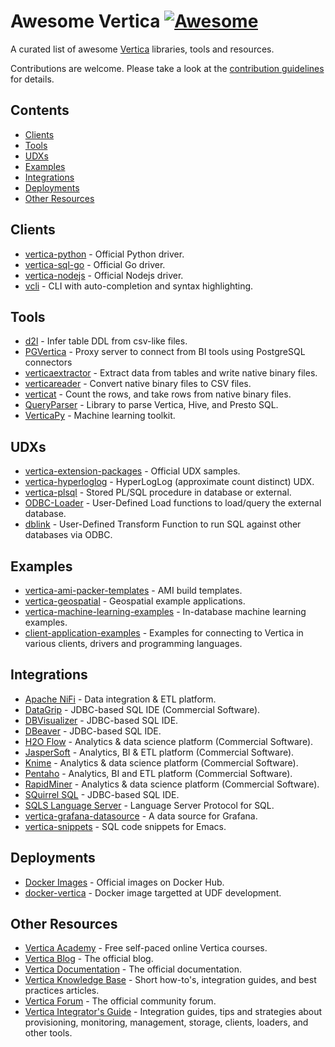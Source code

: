 # Awesome Vertica [![Awesome](https://awesome.re/badge-flat.svg)](https://awesome.re)

A curated list of awesome [Vertica](https://www.vertica.com/) libraries, tools and resources.

Contributions are welcome. Please take a look at the [contribution guidelines](CONTRIBUTING.md) for details.

## Contents
 - [Clients](#clients)
 - [Tools](#tools)
 - [UDXs](#udxs)
 - [Examples](#examples)
 - [Integrations](#integrations)
 - [Deployments](#deployments)
 - [Other Resources](#other-resources)

## Clients
 - [vertica-python](https://github.com/vertica/vertica-python) - Official Python driver.
 - [vertica-sql-go](https://github.com/vertica/vertica-sql-go) - Official Go driver.
 - [vertica-nodejs](https://github.com/vertica/vertica-nodejs) - Official Nodejs driver.
 - [vcli](https://github.com/dbcli/vcli) - CLI with auto-completion and syntax highlighting.

## Tools
 - [d2l](https://github.com/marco-the-sane/d2l) - Infer table DDL from csv-like files.
 - [PGVertica](https://github.com/ZbigniewTomanek/pgvertica) - Proxy server to connect from BI tools using PostgreSQL connectors
 - [verticaextractor](https://github.com/joeygibson/verticaextractor) - Extract data from tables and write native binary files.
 - [verticareader](https://github.com/joeygibson/verticareader) - Convert native binary files to CSV files.
 - [verticat](https://github.com/joeygibson/verticat) - Count the rows, and take rows from native binary files.
 - [QueryParser](https://github.com/uber/queryparser) - Library to parse Vertica, Hive, and Presto SQL.
 - [VerticaPy](https://github.com/vertica/VerticaPy) - Machine learning toolkit.

## UDXs
 - [vertica-extension-packages](https://github.com/vertica/Vertica-Extension-Packages) - Official UDX samples.
 - [vertica-hyperloglog](https://github.com/criteo/vertica-hyperloglog) - HyperLogLog (approximate count distinct) UDX.
 - [vertica-plsql](https://github.com/dingqiangliu/vertica-plsql) - Stored PL/SQL procedure in database or external.
 - [ODBC-Loader](https://github.com/vertica/ODBC-Loader) - User-Defined Load functions to load/query the external database.
 - [dblink](https://github.com/vertica/dblink) - User-Defined Transform Function to run SQL against other databases via ODBC.

## Examples
 - [vertica-ami-packer-templates](https://github.com/vertica/Vertica-AMI-Packer-Templates) - AMI build templates.
 - [vertica-geospatial](https://github.com/vertica/Vertica-Geospatial) - Geospatial example applications.
 - [vertica-machine-learning-examples](https://github.com/vertica/Machine-Learning-Examples) - In-database machine learning examples.
 - [client-application-examples](https://github.com/vertica/client-application-examples) - Examples for connecting to Vertica in various clients, drivers and programming languages.

## Integrations
 - [Apache NiFi](https://nifi.apache.org/download.html) - Data integration & ETL platform.
 - [DataGrip](https://www.jetbrains.com/datagrip/) - JDBC-based SQL IDE (Commercial Software).
 - [DBVisualizer](https://www.dbvis.com/download/) - JDBC-based SQL IDE.
 - [DBeaver](https://dbeaver.io/download/) - JDBC-based SQL IDE.
 - [H2O Flow](https://docs.h2o.ai/h2o/latest-stable/h2o-docs/downloading.html) - Analytics & data science platform (Commercial Software).
 - [JasperSoft](https://community.jaspersoft.com/) - Analytics, BI & ETL platform (Commercial Software).
 - [Knime](https://www.knime.com/downloads) - Analytics & data science platform (Commercial Software).
 - [Pentaho](https://community.hitachivantara.com/home) - Analytics, BI and ETL platform (Commercial Software).
 - [RapidMiner](https://my.rapidminer.com/nexus/account/index.html) - Analytics & data science platform (Commercial Software).
 - [SQuirrel SQL](https://squirrel-sql.sourceforge.io/) - JDBC-based SQL IDE.
 - [SQLS Language Server](https://github.com/sqls-server/sqls) - Language Server Protocol for SQL.
 - [vertica-grafana-datasource](https://github.com/vertica/vertica-grafana-datasource) - A data source for Grafana.
 - [vertica-snippets](https://github.com/baron42bba/vertica-snippets) - SQL code snippets for Emacs.

## Deployments
 - [Docker Images](https://hub.docker.com/u/vertica) - Official images on Docker Hub.
 - [docker-vertica](https://github.com/francoisjehl/docker-vertica) - Docker image targetted at UDF development.

## Other Resources
 - [Vertica Academy](https://academy.vertica.com/) - Free self-paced online Vertica courses.
 - [Vertica Blog](https://www.vertica.com/blog/) - The official blog.
 - [Vertica Documentation](https://www.vertica.com/docs/latest/HTML/Content/Home.htm) - The official documentation.
 - [Vertica Knowledge Base](https://www.vertica.com/knowledgebase/) - Short how-to's, integration guides, and best practices articles.
 - [Vertica Forum](https://forum.vertica.com/) - The official community forum.
 - [Vertica Integrator's Guide](https://integrators.vertica.com/) - Integration guides, tips and strategies about provisioning, monitoring, management, storage, clients, loaders, and other tools.
